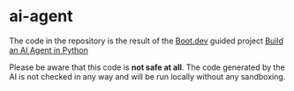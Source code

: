 # ai-agent

The code in the repository is the result of the [Boot.dev](https://www.boot.dev/`) guided project [Build an AI Agent in Python](https://www.boot.dev/courses/build-ai-agent-python)

Please be aware that this code is **not safe at all**. The code generated by the AI is not checked in any way and will be run locally without any sandboxing.

